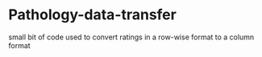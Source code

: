 # Pathology-data-transfer
small bit of code used to convert ratings in a row-wise format to a column format

